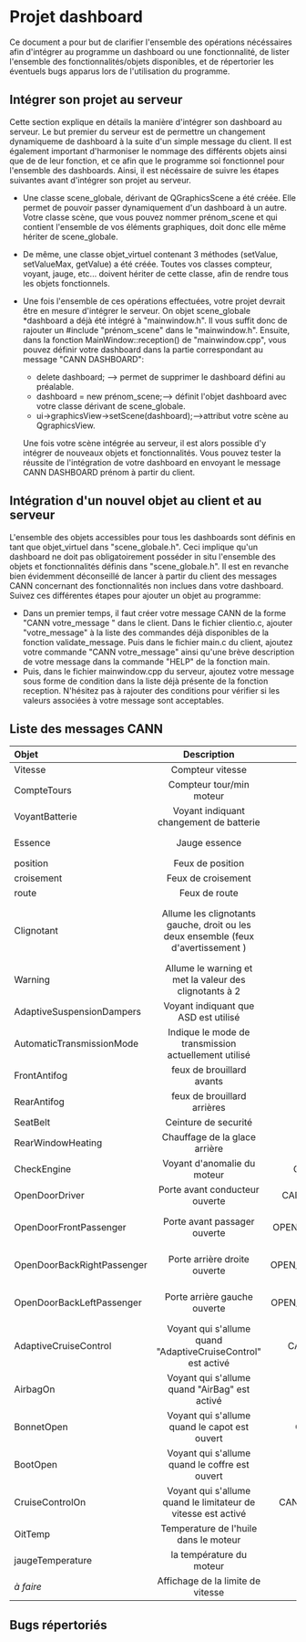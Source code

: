 # Projet dashboard
Ce document a pour but de clarifier l'ensemble des opérations nécéssaires afin
d'intégrer au programme un dashboard ou une fonctionnalité, de lister
l'ensemble des fonctionnalités/objets disponibles, et de répertorier les
éventuels bugs apparus lors de l'utilisation du programme.

## Intégrer son projet au serveur
Cette section explique en détails la manière d'intégrer son dashboard au
serveur. Le but premier du serveur est de permettre un changement dynamiqueme de
dashboard à la suite d'un simple message du client. Il est également important
d'harmoniser le nommage des différents objets ainsi que de de leur fonction, et
ce afin que le programme soi fonctionnel pour l'ensemble des dashboards. Ainsi,
il est nécéssaire de suivre les étapes suivantes avant d'intégrer son projet au
serveur.

* Une classe scene\_globale, dérivant de QGraphicsScene a été créée. Elle permet
de pouvoir passer dynamiquement d'un dashboard à un autre. Votre classe scène,
que vous pouvez nommer prénom_scene et qui contient l'ensemble de vos éléments
graphiques, doit donc elle même hériter de scene\_globale. 
* De même, une classe objet_virtuel contenant 3 méthodes (setValue, setValueMax,
getValue) a été créée. Toutes vos classes compteur, voyant, jauge, etc...
doivent hériter de cette classe, afin de rendre tous les objets fonctionnels. 
* Une fois l'ensemble de ces opérations effectuées, votre projet devrait être en
mesure d'intégrer le serveur. On objet scene_globale *dashboard a déjà été
intégré à "mainwindow.h". Il vous suffit donc de rajouter un #include
"prénom_scene" dans le "mainwindow.h". Ensuite, dans la fonction
MainWindow::reception() de "mainwindow.cpp", vous pouvez définir votre
dashboard dans la partie correspondant au message "CANN DASHBOARD":
    - delete dashboard; --> permet de supprimer le dashboard défini au
    préalable.
    - dashboard = new prénom_scene;--> définit l'objet dashboard avec votre
    classe dérivant de scene_globale.
    - ui->graphicsView->setScene(dashboard);-->attribut votre scène au
    QgraphicsView.

   Une fois votre scène intégrée au serveur, il est alors possible d'y intégrer
   de nouveaux objets et fonctionnalités. Vous pouvez tester la réussite de
   l'intégration de votre dashboard en envoyant le message CANN DASHBOARD prénom
   à partir du client.

## Intégration d'un nouvel objet au client et au serveur

L'ensemble des objets accessibles pour tous les dashboards sont définis en tant
que objet_virtuel dans "scene_globale.h". Ceci implique qu'un dashboard ne doit
pas obligatoirement posséder in situ l'ensemble des objets et fonctionnalités
définis dans "scene_globale.h". Il est en revanche bien évidemment déconseillé
de lancer à partir du client des messages CANN concernant des fonctionnalités
non inclues dans votre dashboard. Suivez ces différentes étapes pour ajouter un
objet au programme:

* Dans un premier temps, il faut créer votre message CANN de la forme "CANN votre_message " dans le client. Dans le fichier clientio.c, ajouter "votre_message" à la liste des commandes déjà disponibles de la fonction validate_message.
Puis dans le fichier main.c du client, ajoutez votre commande "CANN votre_message" ainsi qu'une brève description de votre message dans la commande "HELP" de la fonction main.
* Puis, dans le fichier mainwindow.cpp du serveur, ajoutez votre message sous forme de condition dans la liste déjà présente de la fonction reception. N'hésitez pas à rajouter des conditions pour vérifier si les valeurs associées à votre message sont acceptables.

## Liste des messages CANN

| Objet                     | Description                                            | Message CANN         | Valeurs                                           |
|:------------------------- |:------------------------------------------------------:|:--------------------:| -------------------------------------------------:|
| Vitesse                   | Compteur vitesse                                       | CANN SPEED X         | X=vitesse                                         |
| CompteTours               | Compteur tour/min moteur                               | CANN RPM X           | X=rpm                                             |
| VoyantBatterie            | Voyant indiquant changement de batterie                | CANN BATTERY_LIGHT   | 0 éteint,1 allumé                                 |
| Essence                   | Jauge essence                                          | CANN GAZ X           | X=%d'essence restant                              |
| position                  | Feux de position                                       | CANN LIGHT X         | 0=éteint, 1=allumé                                |
| croisement                | Feux de croisement                                     | CANN LIGHT X         | 0=éteint, 2=allumé                                |
| route                     | Feux de route                                          | CANN LIGHT X         | 0=éteint, 3=allumé                                |
|Clignotant|Allume les clignotants gauche, droit ou les deux ensemble (feux d'avertissement ) |CANN TURN X|1=clignotant droit,-1=clignotant gauche, 2 clignotant les deux 0=éteint|
| Warning                   | Allume le warning et met la valeur des clignotants à 2 | CANN WARNING X       | 0=éteint, 1=allumé                                |
| AdaptiveSuspensionDampers |Voyant indiquant que ASD est utilisé  | CANN ASD X           | 0 éteint, 1 allumé                                |
| AutomaticTransmissionMode |  Indique le mode de transmission actuellement utilisé       | CANN MODE  X         | 1=P, 2=R, 3=N, 4=D                                |
| FrontAntifog              | feux de brouillard avants                                   | CANN FRONT_FOG X     | 0=éteint, 1=allumé                                |
| RearAntifog               | feux de brouillard arrières                                 | CANN REAR_FOG X      | 0=éteint, 1=allumé                                |
| SeatBelt                  | Ceinture de securité                                   | CANN SEAT_BELT X     | 0=éteint, 1=allumé                                |
| RearWindowHeating         | Chauffage de la glace arrière                          | CANN RW_HEAT X       | 0=éteint, 1=allumé                                |
| CheckEngine               | Voyant d'anomalie du moteur                            | CANN CHECK_ENGINE X  | 0=éteint, 1=allumé                                |
| OpenDoorDriver        | Porte avant conducteur ouverte                          | CANN OPEN_DOOR_DRIVER X       | 0=éteint, 1=allumé                    |
| OpenDoorFrontPassenger        | Porte avant passager ouverte                          | CANN OPEN_DOOR_FRONT_PASSENGER X       | 0=éteint, 1=allumé                    |
| OpenDoorBackRightPassenger        | Porte arrière droite ouverte                          | CANN OPEN_DOOR_BACK_R_PASSENGER X       | 0=éteint, 1=allumé                    |
| OpenDoorBackLeftPassenger        | Porte arrière gauche ouverte                          | CANN OPEN_DOOR_BACK_L_PASSENGER X       | 0=éteint, 1=allumé                    |
| AdaptiveCruiseControl | Voyant qui s'allume quand "AdaptiveCruiseControl" est activé | CANN CRUISE_CONTROL X | 0=éteint, 1=allumé                    |
| AirbagOn | Voyant qui s'allume quand "AirBag" est activé | CANN AIRBAG_ON X  | 0=éteint, 1=allumé                    |
|BonnetOpen | Voyant qui s'allume quand le capot est ouvert |  CANN BONNET_OPEN X | 0=éteint, 1=allumé   |
|BootOpen|  Voyant qui s'allume quand le coffre est ouvert |  CANN BOOT_OPEN X | 0=éteint, 1=allumé   |
| CruiseControlOn | Voyant qui s'allume quand le limitateur de vitesse est activé | CANN CRUISE_CONTROL_ON X  | 0=éteint, 1=allumé                    |
|OitTemp | Temperature de l'huile dans le moteur | CANN OIL_T X | x 
| jaugeTemperature | la température du moteur | CANN ENGINE_T X  | x  jusqu'au  value_max| 
| _à faire_                 | Affichage de la limite de vitesse                      | CANN SPEED_LIMIT X   | X=Limite de vitesse                               |

## Bugs répertoriés


